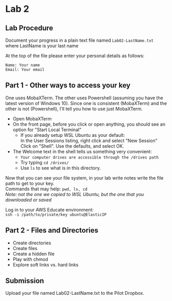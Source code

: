 # Lab 2

## Lab Procedure
Document your progress in a plain text file named `Lab02-LastName.txt`  
where LastName is your last name

At the top of the file please enter your personal details as follows:
```
Name: Your name
Email: Your email

```
## Part 1 - Other ways to access your key
One uses MobaXTerm.  The other uses Powershell (assuming you have the latest version of Windows 10).  Since one is consistent (MobaXTerm) and the other is not (Powershell), I'll tell you how to use just MobaXTerm.

* Open MobaXTerm
* On the front page, before you click or open anything, you should see an option for "Start Local Terminal"
    * If you already setup WSL Ubuntu as your default:  
        In the User Sessions listing, right click and select "New Session"
        Click on "Shell".  Use the defaults, and select OK.
* The Welcome text in the shell tells us something very convenient: 
    * `Your computer drives are accessible through the /drives path`
    * Try typing `cd /drives/`
    * Use `ls` to see what is in this directory.

Now that you can see your file system, in your lab write notes write the file path to get to your key.  
Commands that may help: `pwd, ls, cd`    
*Note: not the one we copied to WSL Ubuntu, but the one that you downloaded or saved*


Log in to your AWS Educate environment:  
`ssh -i /path/to/private/key ubuntu@ElasticIP` 

## Part 2 - Files and Directories
* Create directories
* Create files
* Create a hidden file
* Play with chmod
* Explore soft links vs. hard links

## Submission
Upload your file named Lab02-LastName.txt to the Pilot Dropbox.
